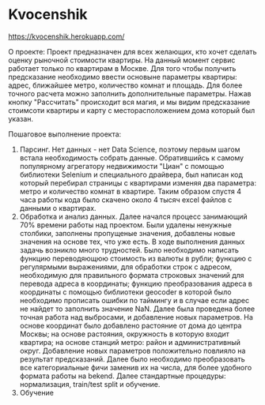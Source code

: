 # Kvocenshik
https://kvocenshik.herokuapp.com/

О проекте:
Проект предназначен для всех желающих, кто хочет сделать оценку рыночной стоимости квартиры.
На данный момент сервис работает только по квартирам в Москве.
Для того чтобы получить предсказание необходимо ввести основыне параметры квартиры: адрес, ближайшее метро, количество комнат и площадь.
Для более точного расчета можно заполнить дополнительные параметры. Нажав кнопку "Рассчитать" происходит вся магия, и мы видим предсказание стоимсоти квартиры и карту с месторасположением дома который был указан.

Пошаговое выполнение проекта:
1) Парсинг. Нет данных - нет Data Science, поэтому первым шагом встала необходимость собрать данные. Обратившийсь к самому популярному агрегатору недвижимости "Циан" с помощью библиотеки Selenium и специального драйвера, был написан код который перебирал страницы с квартирами изменяя два параметра: метро и количество комнат в квартире. Таким образом спустя 4 часа работы кода было скачено около 4 тысяч excel файлов с данными о квартирах. 
2) Обработка и анализ данных. Далее начался процесс занимающий 70% времени работы над проектом. Были удалены ненужные столбики, заполнены пропущеные значения, добавлены новые значения на основе тех, что уже есть. В ходе выполнения данных задачь возникло много трудностей. Было необходимо написать функцию переводяющюю стоимость из валюты в рубли; функцию с регулярмыми выражениями, для обработки строк с адресом, необходимую для правильного формата строковых значений для перевода адреса в координаты; функцию преобразования адреса в координаты с помощью библиотеки geocoder в которой было необходимо прописать ошибки по таймингу и в случае если адрес не найдет то заполнить значение NaN. Далее была проведена более точная работа над выбросами, и добавление новых параметров. На основе координат было добавлено растояние от дома до центра Москвы; на основе растояния, окружность в которую входит квартира; на основе станций метро: район и административный округ. Добавление новых параметров положительно повлияло на результат предсказаний. Далее было необходимо преобразовать все категориальные фичи заменив их на числа, для более удобного формата работы на bekend. Далее стандартные процедуры: нормализация, train/test split и обучение.
3) Обучение
